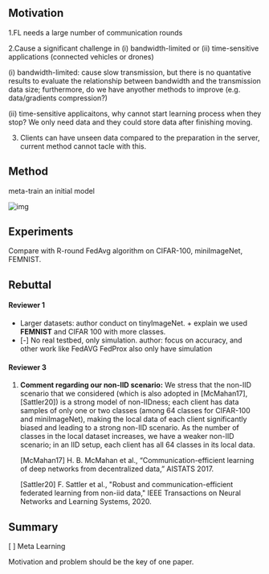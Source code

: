 ## Motivation

1.FL needs a large number of communication rounds

2.Cause a significant challenge in (i) bandwidth-limited or (ii) time-sensitive applications (connected vehicles or drones)

(i) bandwidth-limited: cause slow transmission, but there is no quantative results to evaluate the relationship between bandwidth and the transmission data size; furthermore, do we have anyother methods to improve (e.g. data/gradients compression?)

(ii) time-sensitive applicaitons, why cannot start learning process when they stop? We only need data and they could store data after finishing moving.



3. Clients can have unseen data compared to the preparation in the server, current method cannot tacle with this.

## Method

meta-train an initial model 

![img](https://pic4.zhimg.com/80/v2-23b952fb974edeffa4e28d0065440227_720w.jpg)





## Experiments



Compare with R-round FedAvg algorithm on CIFAR-100, miniImageNet, FEMNIST. 



## Rebuttal

#### Reviewer 1

- Larger datasets: author conduct on tinyImageNet. + explain we used **FEMNIST** and CIFAR 100 with more classes.
- [-] No real testbed, only simulation. author: focus on accuracy, and other work like FedAVG FedProx also only have simulation



#### Reviewer 3

1. **Comment regarding our non-IID scenario:** We stress that the non-IID scenario that we considered (which is also adopted in [McMahan17], [Sattler20]) is a strong model of non-IIDness; each client has data samples of only one or two classes (among 64 classes for CIFAR-100 and miniImageNet), making the local data of each client significantly biased and leading to a strong non-IID scenario. As the number of classes in the local dataset increases, we have a weaker non-IID scenario; in an IID setup, each client has all 64 classes in its local data.

   [McMahan17] H. B. McMahan et al., “Communication-efficient learning of deep networks from decentralized data,” AISTATS 2017.

   [Sattler20] F. Sattler et al., "Robust and communication-efficient federated learning from non-iid data," IEEE Transactions on Neural Networks and Learning Systems, 2020.

## Summary

[  ]  Meta Learning

Motivation and problem should be the key of one paper.









